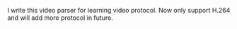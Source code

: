 I write this video parser for learning video protocol.
Now only support H.264 and will add more protocol in future.
